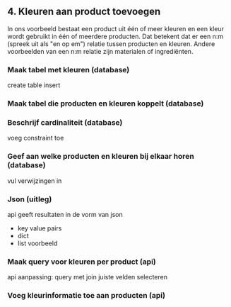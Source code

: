## 4. Kleuren aan product toevoegen
In ons voorbeeld bestaat een product uit één of meer kleuren en een kleur wordt gebruikt in één of meerdere producten. Dat betekent dat er een n:m (spreek uit als "en op em") relatie tussen producten en kleuren. Andere voorbeelden van een n:m relatie zijn materialen of ingrediënten.

### Maak tabel met kleuren (database)
create table
insert

### Maak tabel die producten en kleuren koppelt (database)

### Beschrijf cardinaliteit (database)
voeg constraint toe

### Geef aan welke producten en kleuren bij elkaar horen (database)
vul verwijzingen in

### Json (uitleg)
api geeft resultaten in de vorm van json
- key value pairs
- dict
- list
voorbeeld

### Maak query voor kleuren per product (api)
api aanpassing: query met join
juiste velden selecteren

### Voeg kleurinformatie toe aan producten (api)
